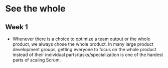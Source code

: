 # See the whole 

## Week 1
* Whenever there is a choice to optimize a team output or the whole product, we always chose the whole product. 
In many large product development groups, getting everyone to focus on the whole product instead of their individual parts/tasks/specialization 
is one of the hardest parts of scaling Scrum. 
